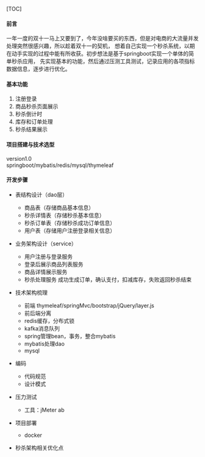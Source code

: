 [TOC]  

#### 前言
一年一度的双十一马上又要到了，今年没啥要买的东西，但是对电商的大流量并发处理突然很感兴趣，所以趁着双十一的契机，
想着自己实现一个秒杀系统，以期在动手实现的过程中能有所收获。初步想法是基于springboot实现一个单体的简单秒杀应用，
先实现基本的功能，然后通过压测工具测试，记录应用的各项指标数据信息，逐步进行优化。

#### 基本功能
1. 注册登录
2. 商品秒杀页面展示
3. 秒杀倒计时
4. 库存和订单处理
5. 秒杀结果展示

#### 项目搭建与技术选型
version1.0  
springboot/mybatis/redis/mysql/thymeleaf

#### 开发步骤 
* 表结构设计（dao层）

  * 商品表（存储商品基本信息）
  * 秒杀详情表（存储秒杀基本信息）
  * 秒杀订单表（存储秒杀成功订单信息）
  * 用户表（存储用户注册登录相关信息）
  
* 业务架构设计（service）

  * 用户注册与登录服务
  * 登录后展示商品列表服务
  * 商品详情展示服务
  * 秒杀处理服务 成功生成订单，确认支付，扣减库存，失败返回秒杀结束
  
* 技术架构梳理

  * 前端 thymeleaf/springMvc/bootstrap/jQuery/layer.js
  * 前后端分离
  * redis缓存，分布式锁
  * kafka消息队列
  * spring管理bean，事务，整合mybatis
  * mybatis处理dao
  * mysql
  
* 编码 

  * 代码规范
  * 设计模式
  
* 压力测试

  * 工具：jMeter ab

* 项目部署

  * docker
  
* 秒杀架构相关优化点



